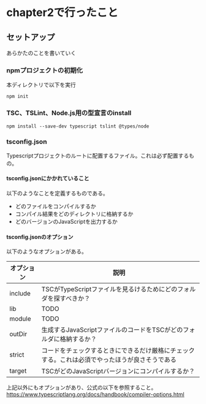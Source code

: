 # chapter2で行ったこと

## セットアップ
あらかたのことを書いていく
### npmプロジェクトの初期化
本ディレクトリで以下を実行
```
npm init
```

### TSC、TSLint、Node.js用の型宣言のinstall
```
npm install --save-dev typescript tslint @types/node
```
### tsconfig.json
Typescriptプロジェクトのルートに配置するファイル。これは必ず配置するもの。
#### tsconfig.jsonにかかれていること
以下のようなことを定義するものである。
* どのファイルをコンパイルするか
* コンパイル結果をどのディレクトリに格納するか
* どのバージョンのJavaScriptを出力するか

#### tsconfig.jsonのオプション
以下のようなオプションがある。

|オプション|説明|
|--------|----|
|include|TSCがTypeScriptファイルを見るけるためにどのフォルダを探すべきか？|
|lib|TODO|
|module|TODO|
|outDir|生成するJavaScriptファイルのコードをTSCがどのフォルダに格納するか？|
|strict|コードをチェックするときにできるだけ厳格にチェックする。これは必須でやったほうが良さそうである|
|target|TSCがどのJavaScriptバージョンにコンパイルするか？|

上記以外にもオプションがあり、公式の以下を参照すること。
https://www.typescriptlang.org/docs/handbook/compiler-options.html

